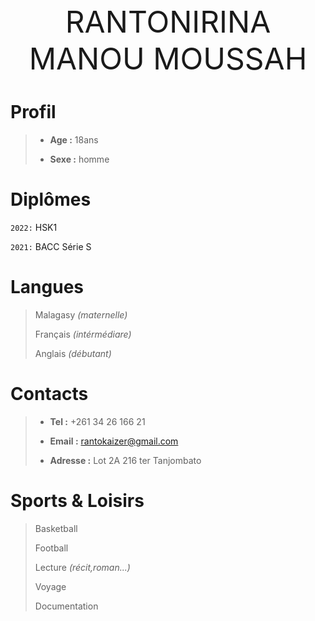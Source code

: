 <center><font size="25"> RANTONIRINA</font> </center>  
<center> <font size="25">MANOU MOUSSAH</font> </center>

# Profil
 

>* **Age :** 18ans
>
>* **Sexe :** homme
>
>

# Diplômes

`2022:` HSK1

`2021:` BACC Série S

# Langues

> Malagasy *(maternelle)*
> 
> Français *(intérmédiare)*
>
> Anglais *(débutant)*

# Contacts

>- **Tel :** +261 34 26 166 21
>
>- **Email :** <rantokaizer@gmail.com>
>
>- **Adresse :** Lot 2A 216 ter Tanjombato

#  Sports & Loisirs

> Basketball
>
> Football
>
> Lecture *(récit,roman...)*
>
> Voyage
>
> Documentation